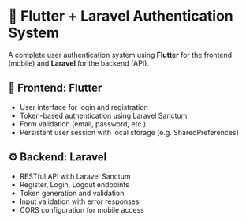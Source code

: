 # 🔐 Flutter + Laravel Authentication System

A complete user authentication system using **Flutter** for the frontend (mobile) and **Laravel** for the backend (API).

## 📱 Frontend: Flutter

- User interface for login and registration
- Token-based authentication using Laravel Sanctum
- Form validation (email, password, etc.)
- Persistent user session with local storage (e.g. SharedPreferences)

## ⚙️ Backend: Laravel

- RESTful API with Laravel Sanctum
- Register, Login, Logout endpoints
- Token generation and validation
- Input validation with error responses
- CORS configuration for mobile access

